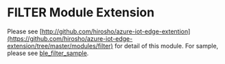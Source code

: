 # FILTER Module Extension 
Please see [http://github.com/hirosho/azure-iot-edge-extention](https://github.com/hirosho/azure-iot-edge-extension/tree/master/modules/filter) for detail of this module. 
For sample, please see [ble_filter_sample](../../samples/ble_filter_gateway/README.md). 
